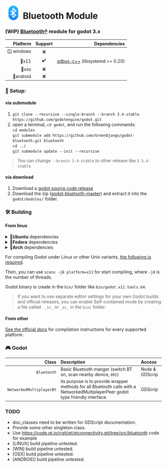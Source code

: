 # <img src="icons/icon_bluetooth.svg" alt="GGJ icon" width="50" style="margin-bottom: -6px;"/> Bluetooth Module

### (WIP) [Bluetooth®](https://www.bluetooth.com) module for godot 3.x

|**Platform**|**Support**|**Dependencies**|
|---:|:---:|---:|
|🪟 windows|❌|
|🐧x11|✔️|[sdbus-c++](https://github.com/Kistler-Group/sdbus-cpp) (libsystemd >= 0.20)
|🍎osx|❌|
|📱android|❌|

### 💾 Setup:
#### via submodule
1. `git clone --recursive --single-branch --branch 3.4-stable https://github.com/godotengine/godot.git`
2. open a terminal, `cd godot`, and run the following commands:  
`cd modules`  
`git submodule add https://github.com/GreenDjango/godot-bluetooth.git bluetooth`  
`cd ../`  
`git submodule update --init --recursive`

> You can change `--branch 3.4-stable` to other release like `3.3.4-stable`

#### via download
1. Download a [godot source code release](https://github.com/godotengine/godot/releases)
2. Download the zip ([godot-bluetooth-master](https://github.com/GreenDjango/godot-bluetooth/archive/master.zip)) and extract it into the `godot/modules/` folder.

### 🛠 Building

#### From linux

<details>
      <summary>🐧<b>Ubuntu</b> dependencies</summary>

      sudo apt install sdbus-c++-dev
</details>
<details>
      <summary>🐧<b>Fedora</b> dependencies</summary>

      sudo dnf install sdbus-cpp-devel
</details>
<details>
      <summary>🐧<b>Arch</b> dependencies</summary>

      sudo yay -Syu sdbus-cpp
</details>

For compiling Godot under Linux or other Unix variants, [the following is required](https://docs.godotengine.org/en/3.4/development/compiling/compiling_for_x11.html#distro-specific-one-liners).

Then, you can use `scons -j8 platform=x11` for start compiling, where `-j8` is the number of threads.

Godot binary is create in the `bin/` folder like `bin/godot.x11.tools.64`.

> If you want to use separate editor settings for your own Godot builds and official releases, you can enable Self-contained mode by creating a file called `._sc_` or `_sc_` in the `bin/` folder.

#### From other

[See the official docs](https://docs.godotengine.org/en/3.4/development/compiling/) for compilation instructions for every supported platform.

### 🎮 Godot
|**Class**|**Description**|**Access**|
|---:|:---|:---|
|`Bluetooth`|Basic Bluetooth manger (switch BT on, scan nearby device, etc)|Node & GDScrip
|`NetworkedMultiplayerBt`|its purpose is to provide wrapper methods for all Bluetooth calls with a NetworkedMultiplayerPeer godot type friendly interface.|GDScrip

### TODO
- doc_classes need to be written for GDScript documentation.
- Provide some other singleton class.
- Use https://code.qt.io/cgit/qt/qtconnectivity.git/tree/src/bluetooth code for example
- [LINUX] build pipeline untested.
- [WIN] build pipeline untested.
- [OSX] build pipeline untested.
- [ANDROID] build pipeline untested.
